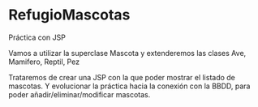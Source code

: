 RefugioMascotas
===============

Práctica con JSP

Vamos a utilizar la superclase Mascota y extenderemos las clases Ave, Mamifero, Reptil, Pez

Trataremos de crear una JSP con la que poder mostrar el listado de mascotas.
Y evolucionar la práctica hacia la conexión con la BBDD, para poder añadir/eliminar/modificar mascotas.
